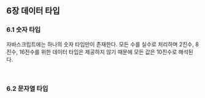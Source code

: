 ## 6장 데이터 타입

### 6.1 숫자 타입

자바스크립트에는 하나의 숫자 타입만이 존재한다. 모든 수를 실수로 처리하며 2진수, 8진수, 16진수를 위한 데이터 타입은 제공하지 않기 때문에 모든 값은 10진수로 해석된다.

<br>

### 6.2 문자열 타입
